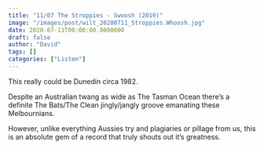 ```yaml
---
title: "11/07 The Stroppies - Swoosh (2019)"
image: "/images/post/wilt_20200711_Stroppies.Whoosh.jpg"
date: 2020-07-11T00:00:00.0000000
draft: false
author: "David"
tags: []
categories: ["Listen"]
---
```

 This really could be Dunedin circa 1982.   
  
Despite an Australian twang as wide as The Tasman Ocean there’s a definite The Bats/The Clean jingly/jangly groove emanating these Melbournians.   
  
However, unlike everything Aussies try and plagiaries or pillage from us, this is an absolute gem of a record that truly shouts out it’s greatness.